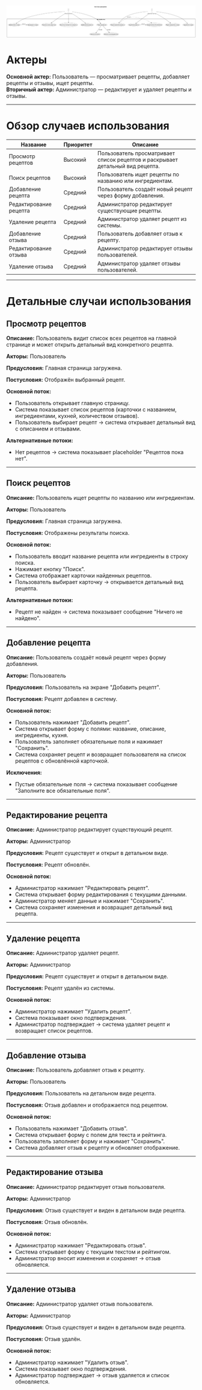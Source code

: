 ![Изменение рецепта](https://github.com/altoryyy/recipe-service/blob/main/Diagrams/images/UseCase.png?raw=true)

# Актеры

**Основной актер:** Пользователь — просматривает рецепты, добавляет рецепты и отзывы, ищет рецепты.  
**Вторичный актер:** Администратор — редактирует и удаляет рецепты и отзывы.

---

# Обзор случаев использования

| Название | Приоритет | Описание |
|----------|-----------|----------|
| Просмотр рецептов | Высокий | Пользователь просматривает список рецептов и раскрывает детальный вид рецепта. |
| Поиск рецептов | Высокий | Пользователь ищет рецепты по названию или ингредиентам. |
| Добавление рецепта | Средний | Пользователь создаёт новый рецепт через форму добавления. |
| Редактирование рецепта | Средний | Администратор редактирует существующие рецепты. |
| Удаление рецепта | Средний | Администратор удаляет рецепт из системы. |
| Добавление отзыва | Средний | Пользователь добавляет отзыв к рецепту. |
| Редактирование отзыва | Средний | Администратор редактирует отзывы пользователей. |
| Удаление отзыва | Средний | Администратор удаляет отзывы пользователей. |

---

# Детальные случаи использования

## Просмотр рецептов

**Описание:** Пользователь видит список всех рецептов на главной странице и может открыть детальный вид конкретного рецепта.  

**Акторы:** Пользователь  

**Предусловия:** Главная страница загружена.  

**Постусловия:** Отображён выбранный рецепт.  

**Основной поток:**
- Пользователь открывает главную страницу.  
- Система показывает список рецептов (карточки с названием, ингредиентами, кухней, количеством отзывов).  
- Пользователь выбирает рецепт → система открывает детальный вид с описанием и отзывами.  

**Альтернативные потоки:**  
- Нет рецептов → система показывает placeholder "Рецептов пока нет".  

---

## Поиск рецептов

**Описание:** Пользователь ищет рецепты по названию или ингредиентам.  

**Акторы:** Пользователь  

**Предусловия:** Главная страница загружена.  

**Постусловия:** Отображены результаты поиска.  

**Основной поток:**
- Пользователь вводит название рецепта или ингредиенты в строку поиска.  
- Нажимает кнопку "Поиск".  
- Система отображает карточки найденных рецептов.  
- Пользователь выбирает карточку → открывается детальный вид рецепта.  

**Альтернативные потоки:**  
- Рецепт не найден → система показывает сообщение "Ничего не найдено".  

---

## Добавление рецепта

**Описание:** Пользователь создаёт новый рецепт через форму добавления.  

**Акторы:** Пользователь  

**Предусловия:** Пользователь на экране "Добавить рецепт".  

**Постусловия:** Рецепт добавлен в систему.  

**Основной поток:**
- Пользователь нажимает "Добавить рецепт".  
- Система открывает форму с полями: название, описание, ингредиенты, кухня.  
- Пользователь заполняет обязательные поля и нажимает "Сохранить".  
- Система сохраняет рецепт и возвращает пользователя на список рецептов с обновлённой карточкой.  

**Исключения:**  
- Пустые обязательные поля → система показывает сообщение "Заполните все обязательные поля".  

---

## Редактирование рецепта

**Описание:** Администратор редактирует существующий рецепт.  

**Акторы:** Администратор  

**Предусловия:** Рецепт существует и открыт в детальном виде.  

**Постусловия:** Рецепт обновлён.  

**Основной поток:**
- Администратор нажимает "Редактировать рецепт".  
- Система открывает форму редактирования с текущими данными.  
- Администратор меняет данные и нажимает "Сохранить".  
- Система сохраняет изменения и возвращает детальный вид рецепта.  

---

## Удаление рецепта

**Описание:** Администратор удаляет рецепт.  

**Акторы:** Администратор  

**Предусловия:** Рецепт существует и открыт в детальном виде.  

**Постусловия:** Рецепт удалён из системы.  

**Основной поток:**
- Администратор нажимает "Удалить рецепт".  
- Система показывает окно подтверждения.  
- Администратор подтверждает → система удаляет рецепт и возвращает список рецептов.  

---

## Добавление отзыва

**Описание:** Пользователь добавляет отзыв к рецепту.  

**Акторы:** Пользователь  

**Предусловия:** Пользователь на детальном виде рецепта.  

**Постусловия:** Отзыв добавлен и отображается под рецептом.  

**Основной поток:**
- Пользователь нажимает "Добавить отзыв".  
- Система открывает форму с полем для текста и рейтинга.  
- Пользователь заполняет форму и нажимает "Сохранить".  
- Система добавляет отзыв к рецепту и обновляет отображение.  

---

## Редактирование отзыва

**Описание:** Администратор редактирует отзыв пользователя.  

**Акторы:** Администратор  

**Предусловия:** Отзыв существует и виден в детальном виде рецепта.  

**Постусловия:** Отзыв обновлён.  

**Основной поток:**
- Администратор нажимает "Редактировать отзыв".  
- Система открывает форму с текущим текстом и рейтингом.  
- Администратор вносит изменения и сохраняет → отзыв обновляется.  

---

## Удаление отзыва

**Описание:** Администратор удаляет отзыв пользователя.  

**Акторы:** Администратор  

**Предусловия:** Отзыв существует и виден в детальном виде рецепта.  

**Постусловия:** Отзыв удалён.  

**Основной поток:**
- Администратор нажимает "Удалить отзыв".  
- Система показывает окно подтверждения.  
- Администратор подтверждает → отзыв удаляется и список обновляется.  
